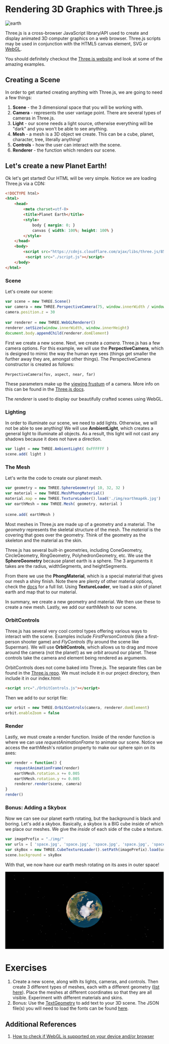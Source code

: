 # Rendering 3D Graphics with Three.js

![earth](https://media.giphy.com/media/ypytHBV0nRDbO/giphy.gif)

Three.js is a cross-browser JavaScript library/API used to create and display animated 3D computer graphics on a web browser. Three.js scripts may be used in conjunction with the HTML5 canvas element, SVG or [WebGL](https://en.wikipedia.org/wiki/WebGL).

You should definitely checkout the [Three.js website](https://threejs.org/) and look at some of the amazing examples.

## Creating a Scene

In order to get started creating anything with Three.js, we are going to need a few things:

1. **Scene** - the 3 dimensional space that you will be working with.
2. **Camera** - represents the user vantage point. There are several types of cameras in Three.js.
3. **Light** - our scene needs a light source, otherwise everything will be "dark" and you won't be able to see anything.
4. **Mesh** - a mesh is a 3D object we create. This can be a cube, planet, character, tree, literally anything!
5. **Controls** - how the user can interact with the scene.
6. **Renderer** - the function which renders our scene. 

## Let's create a new Planet Earth!

Ok let's get started! Our HTML will be very simple. Notice we are loading Three.js via a CDN:

```html
<!DOCTYPE html>
<html>
	<head>
		<meta charset=utf-8>
		<title>Planet Earth</title>
		<style>
			body { margin: 0; }
			canvas { width: 100%; height: 100% }
		</style>
	</head>
	<body>
		<script src="https://cdnjs.cloudflare.com/ajax/libs/three.js/85/three.min.js"></script>
         <script src="./script.js"></script>
	</body>
</html>
```

### Scene

Let's create our scene:

```javascript
var scene = new THREE.Scene()
var camera = new THREE.PerspectiveCamera(75, window.innerWidth / window.innerHeight, 0.1, 50)
camera.position.z = 30

var renderer = new THREE.WebGLRenderer()
renderer.setSize(window.innerWidth, window.innerHeight)
document.body.appendChild(renderer.domElement)
```

First we create a new scene.  Next, we create a *camera*.  Three.js has a few camera options. For this example, we will use the **PerpectiveCamera**, which is designed to mimic the way the human eye sees (things get smaller the further away they are, amongst other things).  The PerspectiveCamera constructor is created as follows:

`PerpectiveCamera(fov, aspect, near, far)`

These parameters make up the [viewing frustum](https://en.wikipedia.org/wiki/Viewing_frustum) of a camera. More info on this can be found in the [Three.js docs](https://threejs.org/docs/index.html#api/cameras/PerspectiveCamera).

The *renderer* is used to display our beautifully crafted scenes using WebGL.

### Lighting

In order to illuminate our scene, we need to add lights. Otherwise, we will not be able to see anything!  We will use **AmbientLight**, which creates a general light to illuminate all objects. As a result, this light will not cast any shadows because it does not have a direction.

```javascript
var light = new THREE.AmbientLight( 0xFFFFFF )
scene.add( light )
```

### The Mesh

Let's write the code to create our planet mesh.

```javascript
var geometry = new THREE.SphereGeometry( 10, 32, 32 )
var material = new THREE.MeshPhongMaterial()
material.map = new THREE.TextureLoader().load('./img/earthmap4k.jpg')
var earthMesh = new THREE.Mesh( geometry, material )

scene.add( earthMesh )
```

Most meshes in Three.js are made up of a geometry and a material. The *geometry* represents the skeletal structure of the mesh.  The *material* is the covering that goes over the geometry.  Think of the geometry as the skeleton and the material as the skin.

Three.js has several built-in geometries, including ConeGeometry, CircleGeometry, RingGeometry, PolyhedronGeometry, etc. We use the **SphereGeometry** because planet earth is a sphere.  The 3 arguments it takes are the radius, widthSegments, and heightSegments.  

From there we use the **PhongMaterial**, which is a special material that gives our mesh a shiny finish. Note there are plenty of other material options, check the [docs](https://threejs.org/docs/index.html) for a full list.  Using **TextureLoader**, we load a skin of planet earth and map that to our material.

In summary, we create a new geometry and material. We then use these to create a new mesh. Lastly, we add our earthMesh to our scene.

### OrbitControls

Three.js has several very cool control types offering various ways to interact with the scene.  Examples include *FirstPersonControls* (like a first-person shooter game) and *FlyControls* (fly around the scene like Superman).  We will use **OrbitControls**, which allows us to drag and move around the camera (not the planet!) as we *orbit* around our planet. These controls take the camera and element being rendered as arguments.

OrbitControls does not come baked into Three.js.  The separate files can be found in the [Three.js repo](https://github.com/mrdoob/three.js/tree/dev/examples/js/controls).  We must include it in our project directory, then include it in our index.html:

```html
<script src="./OrbitControls.js"></script>
```

Then we add to our script file:

```javascript
var orbit = new THREE.OrbitControls(camera, renderer.domElement)
orbit.enableZoom = false
```

### Render

Lastly, we must create a render function. Inside of the render function is where we can use *requestAnimationFrame* to animate our scene.  Notice we access the earthMesh's rotation property to make our sphere spin on its axes:

```javascript
var render = function() {
    requestAnimationFrame(render)
    earthMesh.rotation.x += 0.005
    earthMesh.rotation.y += 0.005
    renderer.render(scene, camera)
}
render()
```

### Bonus: Adding a Skybox

Now we can see our planet earth rotating, but the background is black and boring.  Let's add a skybox.  Basically, a skybox is a BIG cube inside of which we place our meshes.  We give the *inside* of each side of the cube a texture.

```javascript
var imagePrefix = "./img/"
var urls = [ 'space.jpg', 'space.jpg', 'space.jpg', 'space.jpg', 'space.jpg', 'space.jpg' ]
var skyBox = new THREE.CubeTextureLoader().setPath(imagePrefix).load(urls)
scene.background = skyBox
```

With that, we now have our earth mesh rotating on its axes in outer space!

![threejs_scene](./assets/threejs_screenshot.png)

# Exercises

1. Create a new scene, along with its lights, cameras, and controls.  Then create 3 different types of meshes, each with a different geometry ([list here](https://threejs.org/docs/index.html)). Place the meshes at different coordinates so that they are all visible.  Experiment with different materials and skins.
2. Bonus: Use the [TextGeometry](https://threejs.org/docs/index.html#api/geometries/TextGeometry) to add text to your 3D scene.  The JSON file(s) you will need to load the fonts can be found [here](https://github.com/mrdoob/three.js/tree/dev/examples/fonts).

## Additional References

1. [How to check if WebGL is supported on your device and/or browser](https://threejs.org/docs/index.html#manual/introduction/WebGL-compatibility-check)

